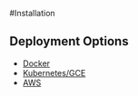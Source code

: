 #Installation

## Deployment Options

* [Docker](https://github.com/ubc/compair/tree/master/deploy/aw://github.com/ubc/compair/tree/master/deploy/aws)
* [Kubernetes/GCE](https://github.com/ubc/compair/tree/master/deploy/gce_kube)
* [AWS](https://github.com/ubc/compair/tree/master/deploy/aws)
